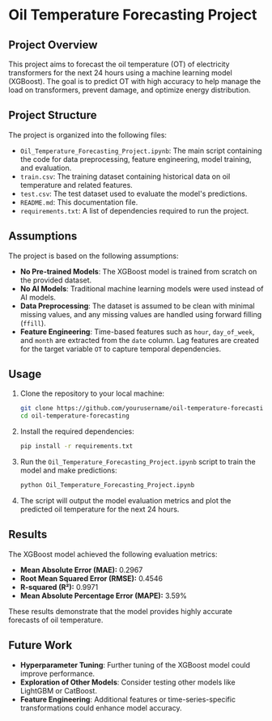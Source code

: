 # Oil Temperature Forecasting Project

## Project Overview
This project aims to forecast the oil temperature (OT) of electricity transformers for the next 24 hours using a machine learning model (XGBoost). The goal is to predict OT with high accuracy to help manage the load on transformers, prevent damage, and optimize energy distribution.

## Project Structure
The project is organized into the following files:
- `Oil_Temperature_Forecasting_Project.ipynb`: The main script containing the code for data preprocessing, feature engineering, model training, and evaluation.
- `train.csv`: The training dataset containing historical data on oil temperature and related features.
- `test.csv`: The test dataset used to evaluate the model's predictions.
- `README.md`: This documentation file.
- `requirements.txt`: A list of dependencies required to run the project.

## Assumptions
The project is based on the following assumptions:
- **No Pre-trained Models**: The XGBoost model is trained from scratch on the provided dataset.
- **No AI Models**: Traditional machine learning models were used instead of AI models.
- **Data Preprocessing**: The dataset is assumed to be clean with minimal missing values, and any missing values are handled using forward filling (`ffill`).
- **Feature Engineering**: Time-based features such as `hour`, `day_of_week`, and `month` are extracted from the `date` column. Lag features are created for the target variable `OT` to capture temporal dependencies.

## Usage
1. Clone the repository to your local machine:
    ```bash
    git clone https://github.com/yourusername/oil-temperature-forecasting.git
    cd oil-temperature-forecasting
    ```

2. Install the required dependencies:
    ```bash
    pip install -r requirements.txt
    ```

3. Run the `Oil_Temperature_Forecasting_Project.ipynb` script to train the model and make predictions:
    ```bash
    python Oil_Temperature_Forecasting_Project.ipynb
    ```

4. The script will output the model evaluation metrics and plot the predicted oil temperature for the next 24 hours.

## Results
The XGBoost model achieved the following evaluation metrics:
- **Mean Absolute Error (MAE):** 0.2967
- **Root Mean Squared Error (RMSE):** 0.4546
- **R-squared (R²):** 0.9971
- **Mean Absolute Percentage Error (MAPE):** 3.59%

These results demonstrate that the model provides highly accurate forecasts of oil temperature.

## Future Work
- **Hyperparameter Tuning**: Further tuning of the XGBoost model could improve performance.
- **Exploration of Other Models**: Consider testing other models like LightGBM or CatBoost.
- **Feature Engineering**: Additional features or time-series-specific transformations could enhance model accuracy.


